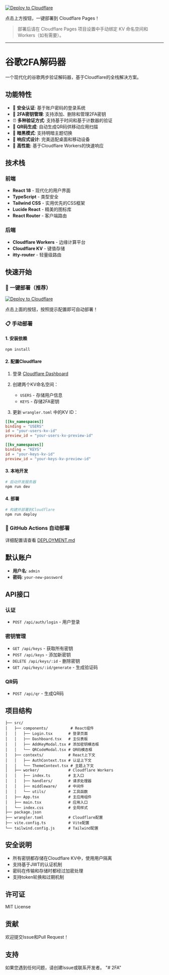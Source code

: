 [![Deploy to Cloudflare](https://deploy.cloudflare.com/button.svg)](https://deploy.cloudflare.com/?repository=https://github.com/your-username/google-2fa-decoder)

点击上方按钮，一键部署到 Cloudflare Pages！

> 部署后请在 Cloudflare Pages 项目设置中手动绑定 KV 命名空间和 Workers（如有需要）。

---

# 谷歌2FA解码器

一个现代化的谷歌两步验证解码器，基于Cloudflare的全栈解决方案。

## 功能特性

- 🔐 **安全认证**: 基于账户密码的登录系统
- 🔑 **2FA密钥管理**: 支持添加、删除和管理2FA密钥
- ⏰ **多种验证方式**: 支持基于时间和基于计数器的验证
- 📱 **QR码生成**: 自动生成QR码供移动应用扫描
- 🌙 **暗黑模式**: 支持明暗主题切换
- 📱 **响应式设计**: 完美适配桌面和移动设备
- 🚀 **高性能**: 基于Cloudflare Workers的快速响应

## 技术栈

### 前端
- **React 18** - 现代化的用户界面
- **TypeScript** - 类型安全
- **Tailwind CSS** - 实用优先的CSS框架
- **Lucide React** - 精美的图标库
- **React Router** - 客户端路由

### 后端
- **Cloudflare Workers** - 边缘计算平台
- **Cloudflare KV** - 键值存储
- **itty-router** - 轻量级路由

## 快速开始

### 🚀 一键部署（推荐）

[![Deploy to Cloudflare](https://img.shields.io/badge/Deploy%20to%20Cloudflare-FF6B6B?style=for-the-badge&logo=cloudflare&logoColor=white)](https://github.com/your-username/google-2fa-decoder)

点击上面的按钮，按照提示配置即可自动部署！

### 📋 手动部署

#### 1. 安装依赖

```bash
npm install
```

#### 2. 配置Cloudflare

1. 登录 [Cloudflare Dashboard](https://dash.cloudflare.com)
2. 创建两个KV命名空间：
   - `USERS` - 存储用户信息
   - `KEYS` - 存储2FA密钥

3. 更新 `wrangler.toml` 中的KV ID：

```toml
[[kv_namespaces]]
binding = "USERS"
id = "your-users-kv-id"
preview_id = "your-users-kv-preview-id"

[[kv_namespaces]]
binding = "KEYS"
id = "your-keys-kv-id"
preview_id = "your-keys-kv-preview-id"
```

#### 3. 本地开发

```bash
# 启动开发服务器
npm run dev
```

#### 4. 部署

```bash
# 构建并部署到Cloudflare
npm run deploy
```

### 🔄 GitHub Actions 自动部署

详细配置请查看 [DEPLOYMENT.md](./DEPLOYMENT.md)

## 默认账户

- **用户名**: `admin`
- **密码**: `your-new-password`

## API接口

### 认证

- `POST /api/auth/login` - 用户登录

### 密钥管理

- `GET /api/keys` - 获取所有密钥
- `POST /api/keys` - 添加新密钥
- `DELETE /api/keys/:id` - 删除密钥
- `GET /api/keys/:id/generate` - 生成验证码

### QR码

- `POST /api/qr` - 生成QR码

## 项目结构

```
├── src/
│   ├── components/          # React组件
│   │   ├── Login.tsx       # 登录页面
│   │   ├── Dashboard.tsx   # 主仪表板
│   │   ├── AddKeyModal.tsx # 添加密钥模态框
│   │   └── QRCodeModal.tsx # QR码模态框
│   ├── contexts/           # React上下文
│   │   ├── AuthContext.tsx # 认证上下文
│   │   └── ThemeContext.tsx # 主题上下文
│   ├── worker/             # Cloudflare Workers
│   │   ├── index.ts        # 主入口
│   │   ├── handlers/       # 请求处理器
│   │   ├── middleware/     # 中间件
│   │   └── utils/          # 工具函数
│   ├── App.tsx             # 主应用组件
│   ├── main.tsx            # 应用入口
│   └── index.css           # 全局样式
├── package.json
├── wrangler.toml           # Cloudflare配置
├── vite.config.ts          # Vite配置
└── tailwind.config.js      # Tailwind配置
```

## 安全说明

- 所有密钥都存储在Cloudflare KV中，使用用户隔离
- 支持基于JWT的认证机制
- 密码在传输和存储时都经过加密处理
- 支持token轮换和过期机制

## 许可证

MIT License

## 贡献

欢迎提交Issue和Pull Request！

## 支持

如果您遇到任何问题，请创建Issue或联系开发者。 "# 2FA" 
